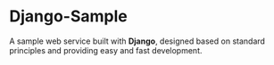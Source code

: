 # Django-Sample

A sample web service built with **Django**, designed based on standard principles and providing easy and fast development.
